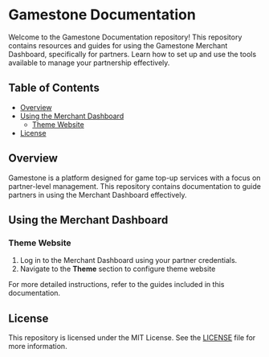 # Gamestone Documentation

Welcome to the Gamestone Documentation repository! This repository contains resources and guides for using the Gamestone Merchant Dashboard, specifically for partners. Learn how to set up and use the tools available to manage your partnership effectively.

## Table of Contents

- [Overview](#overview)
- [Using the Merchant Dashboard](#using-the-merchant-dashboard)
  - [Theme Website](#theme-website)
- [License](#license)

## Overview

Gamestone is a platform designed for game top-up services with a focus on partner-level management. This repository contains documentation to guide partners in using the Merchant Dashboard effectively.

## Using the Merchant Dashboard

### Theme Website

1. Log in to the Merchant Dashboard using your partner credentials.
2. Navigate to the **Theme** section to configure theme website

For more detailed instructions, refer to the guides included in this documentation.

## License

This repository is licensed under the MIT License. See the [LICENSE](LICENSE) file for more information.
